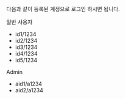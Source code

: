 다음과 같이 등록된 계정으로 로그인 하시면 됩니다.

일반 사용자
- id1/1234
- id2/1234
- id3/1234
- id4/1234
- id5/1234

Admin
- aid1/a1234
- aid2/a1234
